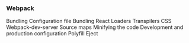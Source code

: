 ### Webpack

Bundling
Configuration file
Bundling React
Loaders
Transpilers
CSS
Webpack-dev-server
Source maps
Minifying the code
Development and production configuration
Polyfill
Eject